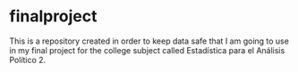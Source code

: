 # finalproject
This is a repository created in order to keep data safe that I am going to use in my final project for the college subject called Estadística para el Análisis Político 2.
